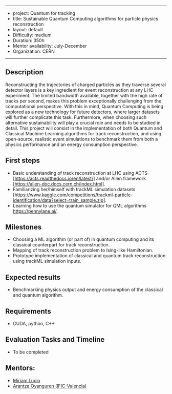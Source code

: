 
---
+ project: Quantum for tracking
+ title: Sustainable Quantum Computing algorithms for particle physics reconstruction
+ layout: default
+ Difficulty: medium
+ Duration: 350h
+ Mentor availability: July-December
+ Organization: CERN
---

## Description

Reconstructing the trajectories of charged particles as they traverse several detector layers is a key ingredient for event reconstruction at any LHC experiment. The limited bandwidth available, together with the high rate of tracks per second, makes this problem exceptionally challenging from the computational perspective. With this in mind, Quantum Computing is being explored as a new technology for future detectors, where larger datasets will further complicate this task. Furthermore, when choosing such alternative sustainability will play a crucial role and needs to be studied in detail. This project will consist in the implementation of both Quantum and Classical Machine Learning algorithms for track reconstruction, and using open-source, realistic event simulations to benchmark them from both a physics performance and an energy consumption perspective.

## First steps

* Basic understanding of track reconstruction at LHC using ACTS [https://acts.readthedocs.io/en/latest/] and/or Allen framework  [https://allen-doc.docs.cern.ch/index.html].
* Familiarizing her/himself with trackML simulation datasets [https://www.kaggle.com/competitions/trackml-particle-identification/data?select=train_sample.zip].
* Learning how to use the quantum simulator for QML algorithms https://pennylane.ai/. 


## Milestones

* Choosing a ML algorithm (or part of) in quantum computing and its classical counterpart for track reconstruction. 
* Mapping of track reconstruction problem to Ising-like Hamiltonian.
* Prototype implementation of classical and quantum track reconstruction using trackML simulation inputs.

## Expected results
 
* Benchmarking physics output and energy consumption of the classical and quantum algorithm.

## Requirements

* CUDA, python, C++

## Evaluation Tasks and Timeline

* To be completed

## Mentors:

* [Miriam Lucio](mailto:miriam.lucio.martinez@cern.ch)
* [Arantza Oyanguren (IFIC-Valencia)](mailto:arantza.de.oyanguren.campos@cern.ch)




